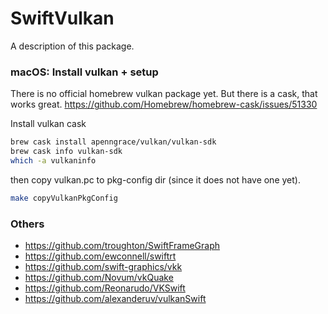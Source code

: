 # SwiftVulkan

A description of this package.

### macOS: Install vulkan + setup 

There is no official homebrew vulkan package yet.
But there is a cask, that works great. <https://github.com/Homebrew/homebrew-cask/issues/51330>

Install vulkan cask

```bash
brew cask install apenngrace/vulkan/vulkan-sdk
brew cask info vulkan-sdk
which -a vulkaninfo
```

then copy vulkan.pc to pkg-config dir (since it does not have one yet).

```bash
make copyVulkanPkgConfig
```


### Others

- <https://github.com/troughton/SwiftFrameGraph>
- <https://github.com/ewconnell/swiftrt>
- <https://github.com/swift-graphics/vkk>
- <https://github.com/Novum/vkQuake>
- <https://github.com/Reonarudo/VKSwift>
- <https://github.com/alexanderuv/vulkanSwift>

